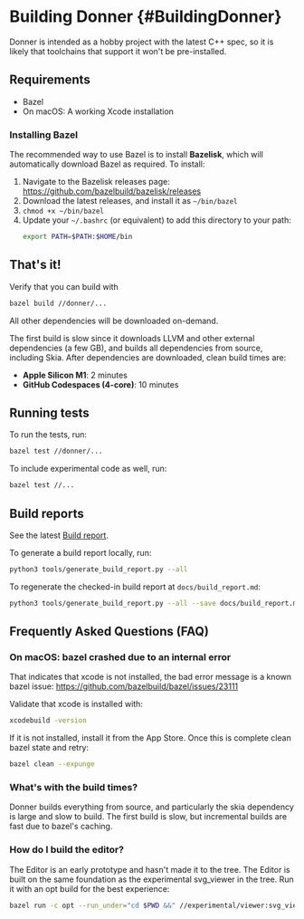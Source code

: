 # Building Donner {#BuildingDonner}

Donner is intended as a hobby project with the latest C++ spec, so it is likely that toolchains that support it won't be pre-installed.

## Requirements

- Bazel
- On macOS: A working Xcode installation

### Installing Bazel

The recommended way to use Bazel is to install **Bazelisk**, which will automatically download Bazel as required. To install:

1. Navigate to the Bazelisk releases page: https://github.com/bazelbuild/bazelisk/releases
2. Download the latest releases, and install it as `~/bin/bazel`
3. `chmod +x ~/bin/bazel`
4. Update your `~/.bashrc` (or equivalent) to add this directory to your path:
   ```sh
   export PATH=$PATH:$HOME/bin
   ```

## That's it!

Verify that you can build with

```sh
bazel build //donner/...
```

All other dependencies will be downloaded on-demand.

The first build is slow since it downloads LLVM and other external dependencies (a few GB), and builds all dependencies from source, including Skia. After dependencies are downloaded, clean build times are:

- **Apple Silicon M1**: 2 minutes
- **GitHub Codespaces (4-core)**: 10 minutes

## Running tests

To run the tests, run:

```sh
bazel test //donner/...
```

To include experimental code as well, run:

```sh
bazel test //...
```

## Build reports

See the latest [Build report](./build_report.md).

To generate a build report locally, run:

```sh
python3 tools/generate_build_report.py --all
```

To regenerate the checked-in build report at `docs/build_report.md`:

```sh
python3 tools/generate_build_report.py --all --save docs/build_report.md
```

## Frequently Asked Questions (FAQ)

### On macOS: bazel crashed due to an internal error

That indicates that xcode is not installed, the bad error message is a known bazel issue: https://github.com/bazelbuild/bazel/issues/23111

Validate that xcode is installed with:
```sh
xcodebuild -version
```

If it is not installed, install it from the App Store. Once this is complete clean bazel state and retry:
```sh
bazel clean --expunge
```

### What's with the build times?

Donner builds everything from source, and particularly the skia dependency is large and slow to build. The first build is slow, but incremental builds are fast due to bazel's caching.

### How do I build the editor?

The Editor is an early prototype and hasn't made it to the tree. The Editor is built on the same foundation as the experimental svg_viewer in the tree.  Run it with an opt build for the best experience:

```sh
bazel run -c opt --run_under="cd $PWD &&" //experimental/viewer:svg_viewer -- donner_icon.svg
```
